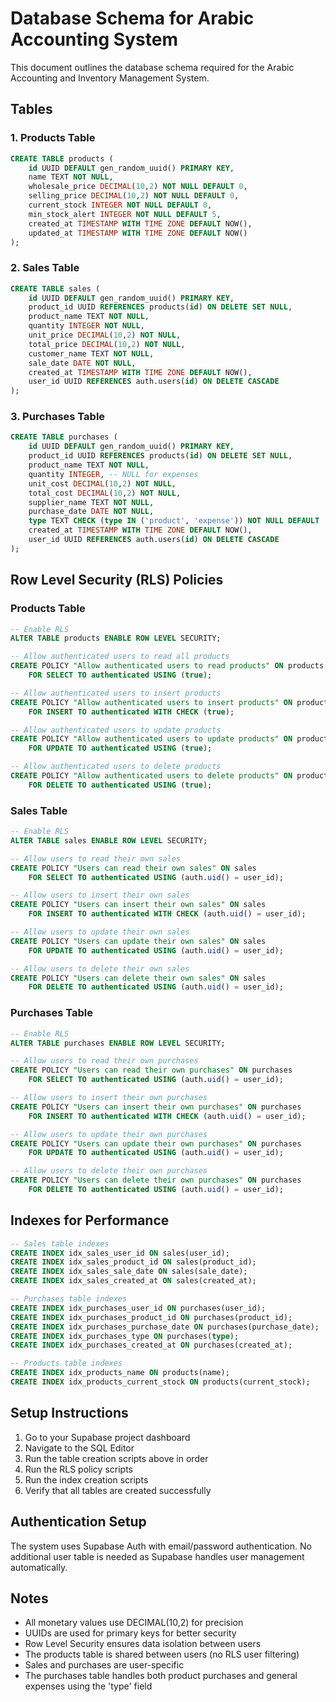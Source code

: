 # Database Schema for Arabic Accounting System

This document outlines the database schema required for the Arabic Accounting and Inventory Management System.

## Tables

### 1. Products Table
```sql
CREATE TABLE products (
    id UUID DEFAULT gen_random_uuid() PRIMARY KEY,
    name TEXT NOT NULL,
    wholesale_price DECIMAL(10,2) NOT NULL DEFAULT 0,
    selling_price DECIMAL(10,2) NOT NULL DEFAULT 0,
    current_stock INTEGER NOT NULL DEFAULT 0,
    min_stock_alert INTEGER NOT NULL DEFAULT 5,
    created_at TIMESTAMP WITH TIME ZONE DEFAULT NOW(),
    updated_at TIMESTAMP WITH TIME ZONE DEFAULT NOW()
);
```

### 2. Sales Table
```sql
CREATE TABLE sales (
    id UUID DEFAULT gen_random_uuid() PRIMARY KEY,
    product_id UUID REFERENCES products(id) ON DELETE SET NULL,
    product_name TEXT NOT NULL,
    quantity INTEGER NOT NULL,
    unit_price DECIMAL(10,2) NOT NULL,
    total_price DECIMAL(10,2) NOT NULL,
    customer_name TEXT NOT NULL,
    sale_date DATE NOT NULL,
    created_at TIMESTAMP WITH TIME ZONE DEFAULT NOW(),
    user_id UUID REFERENCES auth.users(id) ON DELETE CASCADE
);
```

### 3. Purchases Table
```sql
CREATE TABLE purchases (
    id UUID DEFAULT gen_random_uuid() PRIMARY KEY,
    product_id UUID REFERENCES products(id) ON DELETE SET NULL,
    product_name TEXT NOT NULL,
    quantity INTEGER, -- NULL for expenses
    unit_cost DECIMAL(10,2) NOT NULL,
    total_cost DECIMAL(10,2) NOT NULL,
    supplier_name TEXT NOT NULL,
    purchase_date DATE NOT NULL,
    type TEXT CHECK (type IN ('product', 'expense')) NOT NULL DEFAULT 'product',
    created_at TIMESTAMP WITH TIME ZONE DEFAULT NOW(),
    user_id UUID REFERENCES auth.users(id) ON DELETE CASCADE
);
```

## Row Level Security (RLS) Policies

### Products Table
```sql
-- Enable RLS
ALTER TABLE products ENABLE ROW LEVEL SECURITY;

-- Allow authenticated users to read all products
CREATE POLICY "Allow authenticated users to read products" ON products
    FOR SELECT TO authenticated USING (true);

-- Allow authenticated users to insert products
CREATE POLICY "Allow authenticated users to insert products" ON products
    FOR INSERT TO authenticated WITH CHECK (true);

-- Allow authenticated users to update products
CREATE POLICY "Allow authenticated users to update products" ON products
    FOR UPDATE TO authenticated USING (true);

-- Allow authenticated users to delete products
CREATE POLICY "Allow authenticated users to delete products" ON products
    FOR DELETE TO authenticated USING (true);
```

### Sales Table
```sql
-- Enable RLS
ALTER TABLE sales ENABLE ROW LEVEL SECURITY;

-- Allow users to read their own sales
CREATE POLICY "Users can read their own sales" ON sales
    FOR SELECT TO authenticated USING (auth.uid() = user_id);

-- Allow users to insert their own sales
CREATE POLICY "Users can insert their own sales" ON sales
    FOR INSERT TO authenticated WITH CHECK (auth.uid() = user_id);

-- Allow users to update their own sales
CREATE POLICY "Users can update their own sales" ON sales
    FOR UPDATE TO authenticated USING (auth.uid() = user_id);

-- Allow users to delete their own sales
CREATE POLICY "Users can delete their own sales" ON sales
    FOR DELETE TO authenticated USING (auth.uid() = user_id);
```

### Purchases Table
```sql
-- Enable RLS
ALTER TABLE purchases ENABLE ROW LEVEL SECURITY;

-- Allow users to read their own purchases
CREATE POLICY "Users can read their own purchases" ON purchases
    FOR SELECT TO authenticated USING (auth.uid() = user_id);

-- Allow users to insert their own purchases
CREATE POLICY "Users can insert their own purchases" ON purchases
    FOR INSERT TO authenticated WITH CHECK (auth.uid() = user_id);

-- Allow users to update their own purchases
CREATE POLICY "Users can update their own purchases" ON purchases
    FOR UPDATE TO authenticated USING (auth.uid() = user_id);

-- Allow users to delete their own purchases
CREATE POLICY "Users can delete their own purchases" ON purchases
    FOR DELETE TO authenticated USING (auth.uid() = user_id);
```

## Indexes for Performance

```sql
-- Sales table indexes
CREATE INDEX idx_sales_user_id ON sales(user_id);
CREATE INDEX idx_sales_product_id ON sales(product_id);
CREATE INDEX idx_sales_sale_date ON sales(sale_date);
CREATE INDEX idx_sales_created_at ON sales(created_at);

-- Purchases table indexes
CREATE INDEX idx_purchases_user_id ON purchases(user_id);
CREATE INDEX idx_purchases_product_id ON purchases(product_id);
CREATE INDEX idx_purchases_purchase_date ON purchases(purchase_date);
CREATE INDEX idx_purchases_type ON purchases(type);
CREATE INDEX idx_purchases_created_at ON purchases(created_at);

-- Products table indexes
CREATE INDEX idx_products_name ON products(name);
CREATE INDEX idx_products_current_stock ON products(current_stock);
```

## Setup Instructions

1. Go to your Supabase project dashboard
2. Navigate to the SQL Editor
3. Run the table creation scripts above in order
4. Run the RLS policy scripts
5. Run the index creation scripts
6. Verify that all tables are created successfully

## Authentication Setup

The system uses Supabase Auth with email/password authentication. No additional user table is needed as Supabase handles user management automatically.

## Notes

- All monetary values use DECIMAL(10,2) for precision
- UUIDs are used for primary keys for better security
- Row Level Security ensures data isolation between users
- The products table is shared between users (no RLS user filtering)
- Sales and purchases are user-specific
- The purchases table handles both product purchases and general expenses using the 'type' field
